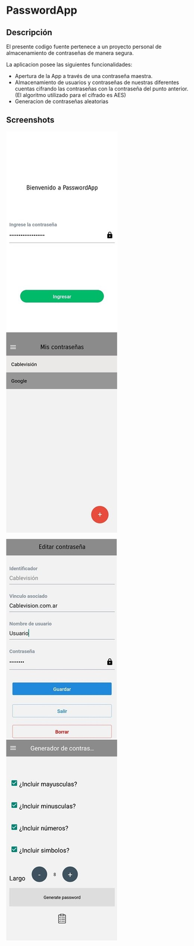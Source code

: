 # PasswordApp

## Descripción

El presente codigo fuente pertenece a un proyecto personal de almacenamiento de contraseñas de manera segura.

La aplicacion posee las siguientes funcionalidades:

* Apertura de la App a través de una contraseña maestra.
* Almacenamiento de usuarios y contraseñas de nuestras diferentes cuentas cifrando las contraseñas con la contraseña del punto anterior. (El algoritmo utilizado para el cifrado es AES)
* Generacion de contraseñas aleatorias

## Screenshots

![Main](Screenshots/Main_screen.jpeg) ![Main](Screenshots/Passwords_List.jpeg) 

![Main](Screenshots/Create-Edit_Password.jpeg) ![Main](Screenshots/Password_Gen.jpeg)
